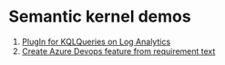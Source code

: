 # Semantic kernel demos
1. [PlugIn for KQLQueries on Log Analytics](./PlugIn-for-KQLQueries-on-Log-Analytics//ReadMe.md)
1. [Create Azure Devops feature from requirement text](./PlugIn-for-creating-Azure-DevOps-features-from-Requirment-text/ReadMe.md)